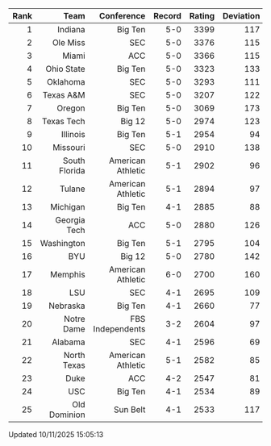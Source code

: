 | Rank  | Team                 | Conference           | Record   | Rating | Deviation |
| ---:  | ---:                 | ---:                 | ---:     | ---:   | ---:      |
| 1     | Indiana              | Big Ten              | 5-0      | 3399   | 117       |
| 2     | Ole Miss             | SEC                  | 5-0      | 3376   | 115       |
| 3     | Miami                | ACC                  | 5-0      | 3366   | 115       |
| 4     | Ohio State           | Big Ten              | 5-0      | 3323   | 133       |
| 5     | Oklahoma             | SEC                  | 5-0      | 3293   | 111       |
| 6     | Texas A&M            | SEC                  | 5-0      | 3207   | 122       |
| 7     | Oregon               | Big Ten              | 5-0      | 3069   | 173       |
| 8     | Texas Tech           | Big 12               | 5-0      | 2974   | 123       |
| 9     | Illinois             | Big Ten              | 5-1      | 2954   | 94        |
| 10    | Missouri             | SEC                  | 5-0      | 2910   | 138       |
| 11    | South Florida        | American Athletic    | 5-1      | 2902   | 96        |
| 12    | Tulane               | American Athletic    | 5-1      | 2894   | 97        |
| 13    | Michigan             | Big Ten              | 4-1      | 2885   | 88        |
| 14    | Georgia Tech         | ACC                  | 5-0      | 2880   | 126       |
| 15    | Washington           | Big Ten              | 5-1      | 2795   | 104       |
| 16    | BYU                  | Big 12               | 5-0      | 2780   | 142       |
| 17    | Memphis              | American Athletic    | 6-0      | 2700   | 160       |
| 18    | LSU                  | SEC                  | 4-1      | 2695   | 109       |
| 19    | Nebraska             | Big Ten              | 4-1      | 2660   | 77        |
| 20    | Notre Dame           | FBS Independents     | 3-2      | 2604   | 97        |
| 21    | Alabama              | SEC                  | 4-1      | 2596   | 69        |
| 22    | North Texas          | American Athletic    | 5-1      | 2582   | 85        |
| 23    | Duke                 | ACC                  | 4-2      | 2547   | 81        |
| 24    | USC                  | Big Ten              | 4-1      | 2534   | 89        |
| 25    | Old Dominion         | Sun Belt             | 4-1      | 2533   | 117       |

Updated 10/11/2025 15:05:13
